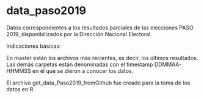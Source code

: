 # data_paso2019
Datos correspondientes a los resultados parciales de las elecciones PASO 2019, disponibilizados por la Dirección Nacional Electoral.

Indicaciones básicas:

En master están los archivos más recientes, es decir, los últimos resultados.
Las demás carpetas están denominadas con el timestamp DDMMAA-HHMMSS en el que se dieron a conocer los datos.

El archivo get_data_Paso2019_fromGithub fue creado para la toma de los datos en R.
